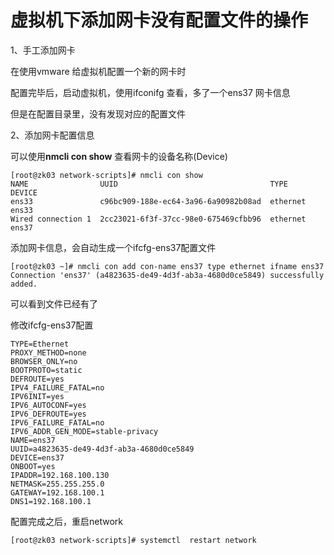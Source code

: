 # 虚拟机下添加网卡没有配置文件的操作

1、手工添加网卡

在使用vmware 给虚拟机配置一个新的网卡时

配置完毕后，启动虚拟机，使用ifconifg 查看，多了一个ens37 网卡信息

但是在配置目录里，没有发现对应的配置文件

2、添加网卡配置信息

可以使用**nmcli con show** 查看网卡的设备名称(Device)

```
[root@zk03 network-scripts]# nmcli con show 
NAME                UUID                                  TYPE      DEVICE 
ens33               c96bc909-188e-ec64-3a96-6a90982b08ad  ethernet  ens33  
Wired connection 1  2cc23021-6f3f-37cc-98e0-675469cfbb96  ethernet  ens37  
```


添加网卡信息，会自动生成一个ifcfg-ens37配置文件

```
[root@zk03 ~]# nmcli con add con-name ens37 type ethernet ifname ens37
Connection 'ens37' (a4823635-de49-4d3f-ab3a-4680d0ce5849) successfully added.
```

可以看到文件已经有了

修改ifcfg-ens37配置

```
TYPE=Ethernet
PROXY_METHOD=none
BROWSER_ONLY=no
BOOTPROTO=static
DEFROUTE=yes
IPV4_FAILURE_FATAL=no
IPV6INIT=yes
IPV6_AUTOCONF=yes
IPV6_DEFROUTE=yes
IPV6_FAILURE_FATAL=no
IPV6_ADDR_GEN_MODE=stable-privacy
NAME=ens37
UUID=a4823635-de49-4d3f-ab3a-4680d0ce5849
DEVICE=ens37
ONBOOT=yes
IPADDR=192.168.100.130
NETMASK=255.255.255.0
GATEWAY=192.168.100.1
DNS1=192.168.100.1
```

配置完成之后，重启network

```
[root@zk03 network-scripts]# systemctl  restart network
```

